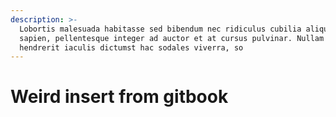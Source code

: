 ```yaml
---
description: >-
  Lobortis malesuada habitasse sed bibendum nec ridiculus cubilia aliquet
  sapien, pellentesque integer ad auctor et at cursus pulvinar. Nullam pharetra
  hendrerit iaculis dictumst hac sodales viverra, so
---
```


# Weird insert from gitbook

